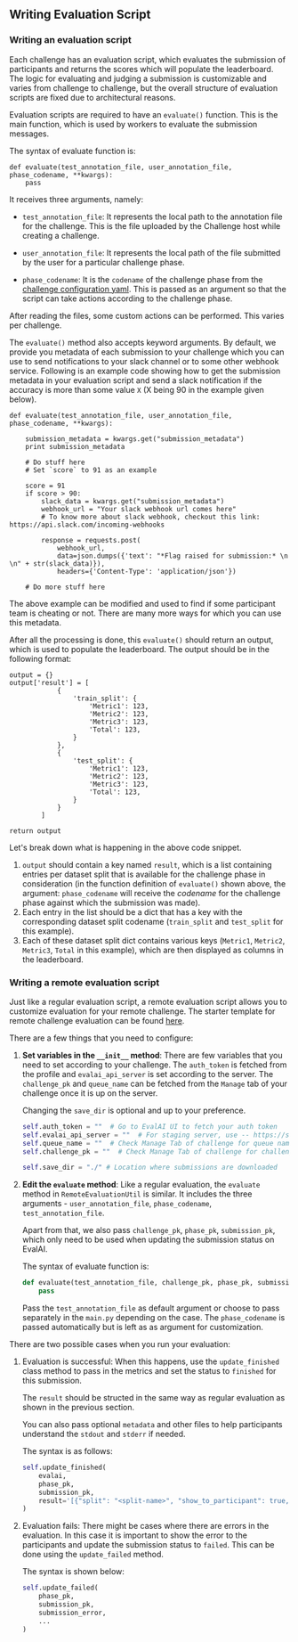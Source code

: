 ## Writing Evaluation Script

### Writing an evaluation script

Each challenge has an evaluation script, which evaluates the submission of participants and returns the scores which will populate the leaderboard. The logic for evaluating and judging a submission is customizable and varies from challenge to challenge, but the overall structure of evaluation scripts are fixed due to architectural reasons.

Evaluation scripts are required to have an `evaluate()` function. This is the main function, which is used by workers to evaluate the submission messages.

The syntax of evaluate function is:

```
def evaluate(test_annotation_file, user_annotation_file, phase_codename, **kwargs):
    pass
```

It receives three arguments, namely:

- `test_annotation_file`: It represents the local path to the annotation file for the challenge. This is the file uploaded by the Challenge host while creating a challenge.

- `user_annotation_file`: It represents the local path of the file submitted by the user for a particular challenge phase.

- `phase_codename`: It is the `codename` of the challenge phase from the [challenge configuration yaml](https://github.com/Cloud-CV/EvalAI-Starters/blob/master/challenge_config.yaml). This is passed as an argument so that the script can take actions according to the challenge phase.

After reading the files, some custom actions can be performed. This varies per challenge.

The `evaluate()` method also accepts keyword arguments. By default, we provide you metadata of each submission to your challenge which you can use to send notifications to your slack channel or to some other webhook service. Following is an example code showing how to get the submission metadata in your evaluation script and send a slack notification if the accuracy is more than some value `X` (X being 90 in the example given below).

```
def evaluate(test_annotation_file, user_annotation_file, phase_codename, **kwargs):

    submission_metadata = kwargs.get("submission_metadata")
    print submission_metadata

    # Do stuff here
    # Set `score` to 91 as an example

    score = 91
    if score > 90:
        slack_data = kwargs.get("submission_metadata")
        webhook_url = "Your slack webhook url comes here"
        # To know more about slack webhook, checkout this link: https://api.slack.com/incoming-webhooks

        response = requests.post(
            webhook_url,
            data=json.dumps({'text': "*Flag raised for submission:* \n \n" + str(slack_data)}),
            headers={'Content-Type': 'application/json'})

    # Do more stuff here
```

The above example can be modified and used to find if some participant team is cheating or not. There are many more ways for which you can use this metadata.

After all the processing is done, this `evaluate()` should return an output, which is used to populate the leaderboard. The output should be in the following format:

```
output = {}
output['result'] = [
            {
                'train_split': {
                    'Metric1': 123,
                    'Metric2': 123,
                    'Metric3': 123,
                    'Total': 123,
                }
            },
            {
                'test_split': {
                    'Metric1': 123,
                    'Metric2': 123,
                    'Metric3': 123,
                    'Total': 123,
                }
            }
        ]

return output

```

Let's break down what is happening in the above code snippet.

1. `output` should contain a key named `result`, which is a list containing entries per dataset split that is available for the challenge phase in consideration (in the function definition of `evaluate()` shown above, the argument: `phase_codename` will receive the _codename_ for the challenge phase against which the submission was made).
2. Each entry in the list should be a dict that has a key with the corresponding dataset split codename (`train_split` and `test_split` for this example).
3. Each of these dataset split dict contains various keys (`Metric1`, `Metric2`, `Metric3`, `Total` in this example), which are then displayed as columns in the leaderboard.

### Writing a remote evaluation script

Just like a regular evaluation script, a remote evaluation script allows you to customize evaluation for your remote challenge. The starter template for remote challenge evaluation can be found [here](https://github.com/Cloud-CV/EvalAI-Starters/blob/master/remote_challenge_evaluation/evaluation_script_starter.py).

There are a few things that you need to configure:

1. **Set variables in the `__init__` method**: There are few variables that you need to set according to your challenge. The `auth_token` is fetched from the profile and `evalai_api_server` is set according to the server. The `challenge_pk` and `queue_name` can be fetched from the `Manage` tab of your challenge once it is up on  the server.

    Changing the `save_dir` is optional and up to your preference.

    ```python
    self.auth_token = ""  # Go to EvalAI UI to fetch your auth token
    self.evalai_api_server = ""  # For staging server, use -- https://staging.eval.ai; For production server, use -- https://eval.ai
    self.queue_name = ""  # Check Manage Tab of challenge for queue name
    self.challenge_pk = ""  # Check Manage Tab of challenge for challenge PK

    self.save_dir = "./" # Location where submissions are downloaded
    ```

2. **Edit the `evaluate` method**: Like a regular evaluation, the `evaluate` method in `RemoteEvaluationUtil` is similar. It includes the three arguments - `user_annotation_file`, `phase_codename`, `test_annotation_file`.

    Apart from that, we also pass `challenge_pk`, `phase_pk`, `submission_pk`, which only need to be used when updating the submission status on EvalAI.

    The syntax of evaluate function is:

    ```python
    def evaluate(test_annotation_file, challenge_pk, phase_pk, submission_pk, user_submission_file=None, phase_codename=None, **kwargs):
        pass
    ```

    Pass the `test_annotation_file` as default argument or choose to pass separately in the `main.py` depending on the case. The `phase_codename` is passed automatically but is left as as argument for customization.

There are two possible cases when you run your evaluation:

1. Evaluation is successful: When this happens, use the `update_finished` class method to pass in the metrics and set the status to `finished` for this submission.

    The `result` should be structed in the same way as regular evaluation as shown in the previous section.

    You can also pass optional `metadata` and other files to help participants understand the `stdout` and `stderr` if needed.

    The syntax is as follows:

    ``` python
    self.update_finished(
        evalai,
        phase_pk,
        submission_pk,
        result='[{"split": "<split-name>", "show_to_participant": true,"accuracies": {"Metric1": 80,"Metric2": 60,"Metric3": 60,"Total": 10}}]'
    )
    ```

2. Evaluation fails: There might be cases where there are errors in the evaluation. In this case it is important to show the error to the participants and update the submission status to `failed`. This can be done using the `update_failed` method.

    The syntax is shown below:

    ```python
    self.update_failed(
        phase_pk,
        submission_pk,
        submission_error,
        ...
    )
    ```
